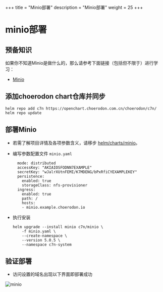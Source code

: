 +++
title = "Minio部署"
description = "Minio部署"
weight = 25
+++

# minio部署

## 预备知识

如果你不知道Minio是做什么的，那么请参考下面链接（包括但不限于）进行学习：

- [Minio](https://github.com/minio/minio#minio-quickstart-guide)

## 添加choerodon chart仓库并同步

```shell
helm repo add c7n https://openchart.choerodon.com.cn/choerodon/c7n/
helm repo update
```

## 部署Minio

- 若需了解项目详情及各项参数含义，请移步 [helm/charts/minio](https://github.com/helm/charts/tree/master/stable/minio#minio)。
- 编写参数配置文件 `minio.yaml`

        mode: distributed
        accessKey: "AKIAIOSFODNN7EXAMPLE"
        secretKey: "wJalrXUtnFEMI/K7MDENG/bPxRfiCYEXAMPLEKEY"
        persistence:
          enabled: true
          storageClass: nfs-provisioner
        ingress:
          enabled: true
          path: /
          hosts:
          - minio.example.choerodon.io

- 执行安装

    ```shell
    helm upgrade --install minio c7n/minio \
        -f minio.yaml \
        --create-namespace \
        --version 5.0.5 \
        --namespace c7n-system
    ```

## 验证部署

- 访问设置的域名出现以下界面即部署成功

![minio](/docs/installation-configuration/image/minio.png)

